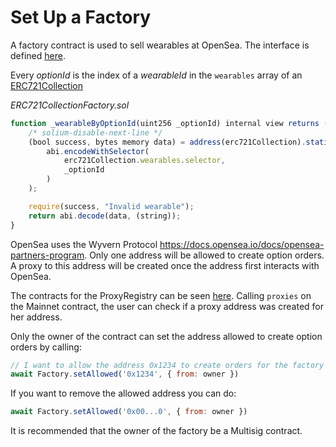 # Set Up a Factory

A factory contract is used to sell wearables at OpenSea. The interface is defined [here](./contracts/interfaces/Factory.sol).

Every _optionId_ is the index of a _wearableId_ in the `wearables` array of an [ERC721Collection](https://github.com/decentraland/wearables-contracts/blob/master/contracts/ERC721Collection.sol#L13)

_ERC721CollectionFactory.sol_

```javascript
function _wearableByOptionId(uint256 _optionId) internal view returns (string memory){
    /* solium-disable-next-line */
    (bool success, bytes memory data) = address(erc721Collection).staticcall(
        abi.encodeWithSelector(
            erc721Collection.wearables.selector,
            _optionId
        )
    );

    require(success, "Invalid wearable");
    return abi.decode(data, (string));
}
```

OpenSea uses the Wyvern Protocol https://docs.opensea.io/docs/opensea-partners-program. Only one address will be allowed to create option orders.
A proxy to this address will be created once the address first interacts with OpenSea.

The contracts for the ProxyRegistry can be seen [here](https://github.com/ProjectOpenSea/opensea-creatures/blob/master/migrations/2_deploy_contracts.js). Calling `proxies` on the Mainnet contract, the user can check if a proxy address was created for her address.

Only the owner of the contract can set the address allowed to create option orders by calling:

```javascript
// I want to allow the address 0x1234 to create orders for the factory options
await Factory.setAllowed('0x1234', { from: owner })
```

If you want to remove the allowed address you can do:

```javascript
await Factory.setAllowed('0x00...0', { from: owner })
```

It is recommended that the owner of the factory be a Multisig contract.
